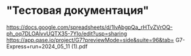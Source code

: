 # "Тестовая документация"
https://docs.google.com/spreadsheets/d/1lvAbgpQa_rHTvZVrOQ-ph_oq7DLOAlvvUQTX35-7YIo/edit?usp=sharing
https://app.qase.io/project/G7?previewMode=side&suite=96&tab=
G7-Express+run+2024_05_11 (1).pdf
